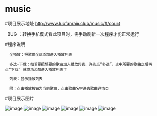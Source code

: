 # music
 #项目展示地址
   http://www.luofanrain.club/music/#/count
   
   BUG ：转换手机模式看此项目时，需手动刷新一次程序才能正常运行
   
	 
 #程序说明
 
      全播放：把歌曲全部添加进入播放列表
			
      多选+下载：如若要把想要的歌曲加入播放列表，许先点“多选”，选中所要的歌曲之后再点“下载” 就成功添加进入播放列表了
			
      列表：显示播放列表
			
      附：点击播放按钮为当前歌曲，点击歌曲名字进去歌曲详情页
			
 #项目展示图片	
 
![image](https://github.com/luofanrain/vue-music/blob/master/demo/computer-index.png)
![image](https://github.com/luofanrain/vue-music/blob/master/demo/phone-index.png)
![image](https://github.com/luofanrain/vue-music/blob/master/demo/computer-list.png)
![image](https://github.com/luofanrain/vue-music/blob/master/demo/phone-list.png)
![image](https://github.com/luofanrain/vue-music/blob/master/demo/computer-detail.png)
![image](https://github.com/luofanrain/vue-music/blob/master/demo/phone-detail.png)
